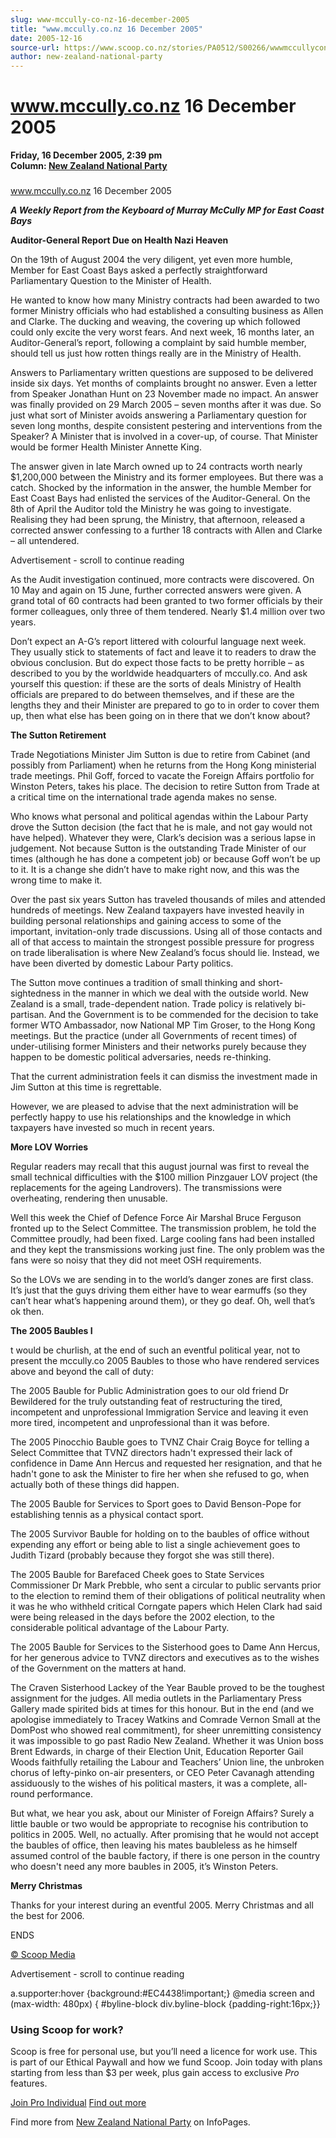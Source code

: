 ```yaml
---
slug: www-mccully-co-nz-16-december-2005
title: "www.mccully.co.nz 16 December 2005"
date: 2005-12-16
source-url: https://www.scoop.co.nz/stories/PA0512/S00266/wwwmccullyconz-16-december-2005.htm
author: new-zealand-national-party
---
```

www.mccully.co.nz 16 December 2005
==================================

**Friday, 16 December 2005, 2:39 pm**  
**Column: [New Zealand National Party](https://info.scoop.co.nz/New_Zealand_National_Party)**

### 

www.mccully.co.nz 16 December 2005  

_**A Weekly Report from the Keyboard of Murray McCully MP for East Coast Bays**_

**Auditor-General Report Due on Health Nazi Heaven**

On the 19th of August 2004 the very diligent, yet even more humble, Member for East Coast Bays asked a perfectly straightforward Parliamentary Question to the Minister of Health.

He wanted to know how many Ministry contracts had been awarded to two former Ministry officials who had established a consulting business as Allen and Clarke. The ducking and weaving, the covering up which followed could only excite the very worst fears. And next week, 16 months later, an Auditor-General’s report, following a complaint by said humble member, should tell us just how rotten things really are in the Ministry of Health.

Answers to Parliamentary written questions are supposed to be delivered inside six days. Yet months of complaints brought no answer. Even a letter from Speaker Jonathan Hunt on 23 November made no impact. An answer was finally provided on 29 March 2005 – seven months after it was due. So just what sort of Minister avoids answering a Parliamentary question for seven long months, despite consistent pestering and interventions from the Speaker? A Minister that is involved in a cover-up, of course. That Minister would be former Health Minister Annette King.

The answer given in late March owned up to 24 contracts worth nearly $1,200,000 between the Ministry and its former employees. But there was a catch. Shocked by the information in the answer, the humble Member for East Coast Bays had enlisted the services of the Auditor-General. On the 8th of April the Auditor told the Ministry he was going to investigate. Realising they had been sprung, the Ministry, that afternoon, released a corrected answer confessing to a further 18 contracts with Allen and Clarke – all untendered.

Advertisement - scroll to continue reading





As the Audit investigation continued, more contracts were discovered. On 10 May and again on 15 June, further corrected answers were given. A grand total of 60 contracts had been granted to two former officials by their former colleagues, only three of them tendered. Nearly $1.4 million over two years.

Don’t expect an A-G’s report littered with colourful language next week. They usually stick to statements of fact and leave it to readers to draw the obvious conclusion. But do expect those facts to be pretty horrible – as described to you by the worldwide headquarters of mccully.co. And ask yourself this question: if these are the sorts of deals Ministry of Health officials are prepared to do between themselves, and if these are the lengths they and their Minister are prepared to go to in order to cover them up, then what else has been going on in there that we don’t know about?

**The Sutton Retirement**

Trade Negotiations Minister Jim Sutton is due to retire from Cabinet (and possibly from Parliament) when he returns from the Hong Kong ministerial trade meetings. Phil Goff, forced to vacate the Foreign Affairs portfolio for Winston Peters, takes his place. The decision to retire Sutton from Trade at a critical time on the international trade agenda makes no sense.

Who knows what personal and political agendas within the Labour Party drove the Sutton decision (the fact that he is male, and not gay would not have helped). Whatever they were, Clark’s decision was a serious lapse in judgement. Not because Sutton is the outstanding Trade Minister of our times (although he has done a competent job) or because Goff won’t be up to it. It is a change she didn’t have to make right now, and this was the wrong time to make it.

Over the past six years Sutton has traveled thousands of miles and attended hundreds of meetings. New Zealand taxpayers have invested heavily in building personal relationships and gaining access to some of the important, invitation-only trade discussions. Using all of those contacts and all of that access to maintain the strongest possible pressure for progress on trade liberalisation is where New Zealand’s focus should lie. Instead, we have been diverted by domestic Labour Party politics.

The Sutton move continues a tradition of small thinking and short-sightedness in the manner in which we deal with the outside world. New Zealand is a small, trade-dependent nation. Trade policy is relatively bi-partisan. And the Government is to be commended for the decision to take former WTO Ambassador, now National MP Tim Groser, to the Hong Kong meetings. But the practice (under all Governments of recent times) of under-utilising former Ministers and their networks purely because they happen to be domestic political adversaries, needs re-thinking.

That the current administration feels it can dismiss the investment made in Jim Sutton at this time is regrettable.

However, we are pleased to advise that the next administration will be perfectly happy to use his relationships and the knowledge in which taxpayers have invested so much in recent years.

**More LOV Worries**

Regular readers may recall that this august journal was first to reveal the small technical difficulties with the $100 million Pinzgauer LOV project (the replacements for the ageing Landrovers). The transmissions were overheating, rendering then unusable.

Well this week the Chief of Defence Force Air Marshal Bruce Ferguson fronted up to the Select Committee. The transmission problem, he told the Committee proudly, had been fixed. Large cooling fans had been installed and they kept the transmissions working just fine. The only problem was the fans were so noisy that they did not meet OSH requirements.

So the LOVs we are sending in to the world’s danger zones are first class. It’s just that the guys driving them either have to wear earmuffs (so they can’t hear what’s happening around them), or they go deaf. Oh, well that’s ok then.

**The 2005 Baubles I**

t would be churlish, at the end of such an eventful political year, not to present the mccully.co 2005 Baubles to those who have rendered services above and beyond the call of duty:

The 2005 Bauble for Public Administration goes to our old friend Dr Bewildered for the truly outstanding feat of restructuring the tired, incompetent and unprofessional Immigration Service and leaving it even more tired, incompetent and unprofessional than it was before.

The 2005 Pinocchio Bauble goes to TVNZ Chair Craig Boyce for telling a Select Committee that TVNZ directors hadn't expressed their lack of confidence in Dame Ann Hercus and requested her resignation, and that he hadn't gone to ask the Minister to fire her when she refused to go, when actually both of these things did happen.

The 2005 Bauble for Services to Sport goes to David Benson-Pope for establishing tennis as a physical contact sport.

The 2005 Survivor Bauble for holding on to the baubles of office without expending any effort or being able to list a single achievement goes to Judith Tizard (probably because they forgot she was still there).

The 2005 Bauble for Barefaced Cheek goes to State Services Commissioner Dr Mark Prebble, who sent a circular to public servants prior to the election to remind them of their obligations of political neutrality when it was he who withheld critical Corngate papers which Helen Clark had said were being released in the days before the 2002 election, to the considerable political advantage of the Labour Party.

The 2005 Bauble for Services to the Sisterhood goes to Dame Ann Hercus, for her generous advice to TVNZ directors and executives as to the wishes of the Government on the matters at hand.

The Craven Sisterhood Lackey of the Year Bauble proved to be the toughest assignment for the judges. All media outlets in the Parliamentary Press Gallery made spirited bids at times for this honour. But in the end (and we apologise immediately to Tracey Watkins and Comrade Vernon Small at the DomPost who showed real commitment), for sheer unremitting consistency it was impossible to go past Radio New Zealand. Whether it was Union boss Brent Edwards, in charge of their Election Unit, Education Reporter Gail Woods faithfully retailing the Labour and Teachers’ Union line, the unbroken chorus of lefty-pinko on-air presenters, or CEO Peter Cavanagh attending assiduously to the wishes of his political masters, it was a complete, all-round performance.

But what, we hear you ask, about our Minister of Foreign Affairs? Surely a little bauble or two would be appropriate to recognise his contribution to politics in 2005. Well, no actually. After promising that he would not accept the baubles of office, then leaving his mates baubleless as he himself assumed control of the bauble factory, if there is one person in the country who doesn't need any more baubles in 2005, it’s Winston Peters.

**Merry Christmas**

Thanks for your interest during an eventful 2005. Merry Christmas and all the best for 2006.

ENDS

[© Scoop Media](http://www.scoop.co.nz/about/terms.html)  

Advertisement - scroll to continue reading



a.supporter:hover {background:#EC4438!important;} @media screen and (max-width: 480px) { #byline-block div.byline-block {padding-right:16px;}}

### Using Scoop for work?

Scoop is free for personal use, but you’ll need a licence for work use. This is part of our Ethical Paywall and how we fund Scoop. Join today with plans starting from less than $3 per week, plus gain access to exclusive _Pro_ features.  
  
[Join Pro Individual](https://pro.scoop.co.nz/Individual/?from=ProIn24) [Find out more](https://pro.scoop.co.nz/using-scoop-for-work/?from=ProIn24)

Find more from [New Zealand National Party](https://info.scoop.co.nz/New_Zealand_National_Party) on InfoPages.